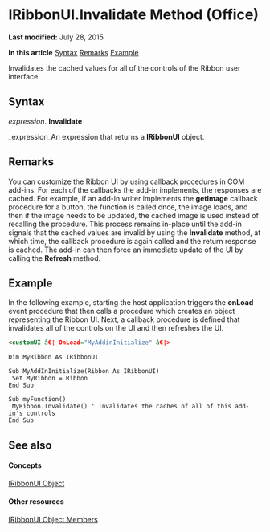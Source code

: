 
# IRibbonUI.Invalidate Method (Office)

 **Last modified:** July 28, 2015

 **In this article**
 [Syntax](#sectionSection0)
 [Remarks](#sectionSection1)
 [Example](#sectionSection2)


Invalidates the cached values for all of the controls of the Ribbon user interface.


## Syntax
<a name="sectionSection0"> </a>

 _expression_. **Invalidate**

 _expression_An expression that returns a  **IRibbonUI** object.


## Remarks
<a name="sectionSection1"> </a>

You can customize the Ribbon UI by using callback procedures in COM add-ins. For each of the callbacks the add-in implements, the responses are cached. For example, if an add-in writer implements the  **getImage** callback procedure for a button, the function is called once, the image loads, and then if the image needs to be updated, the cached image is used instead of recalling the procedure. This process remains in-place until the add-in signals that the cached values are invalid by using the **Invalidate** method, at which time, the callback procedure is again called and the return response is cached. The add-in can then force an immediate update of the UI by calling the **Refresh** method.


## Example
<a name="sectionSection2"> </a>

In the following example, starting the host application triggers the  **onLoad** event procedure that then calls a procedure which creates an object representing the Ribbon UI. Next, a callback procedure is defined that invalidates all of the controls on the UI and then refreshes the UI.


```XML
<customUI â€¦ OnLoad="MyAddinInitialize" â€¦>
```


```
Dim MyRibbon As IRibbonUI 
 
Sub MyAddInInitialize(Ribbon As IRibbonUI) 
 Set MyRibbon = Ribbon 
End Sub 
 
Sub myFunction() 
 MyRibbon.Invalidate() ' Invalidates the caches of all of this add-in's controls 
End Sub
```


## See also
<a name="sectionSection2"> </a>


#### Concepts


 [IRibbonUI Object](d323aa21-de74-e821-c914-db71ef3b9c5e.md)
#### Other resources


 [IRibbonUI Object Members](c6f6ec3b-3132-da29-ea08-70f20923d013.md)
